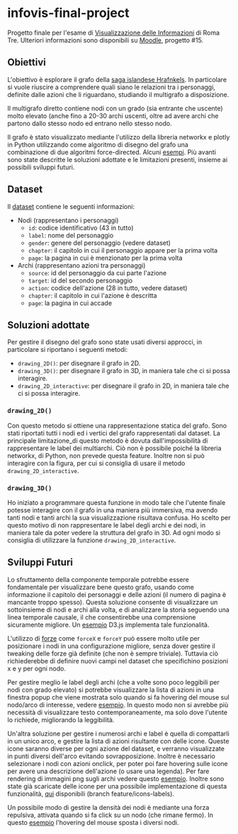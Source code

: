 # infovis-final-project
Progetto finale per l'esame di [Visualizzazione delle Informazioni](http://www.dia.uniroma3.it/~infovis/) di Roma Tre. Ulteriori informazioni sono disponibili su [Moodle](https://ingegneria.el.uniroma3.it/mod/page/view.php?id=16780), progetto #15.


## Obiettivi
L'obiettivo è esplorare il grafo della [saga islandese Hrafnkels](https://en.wikipedia.org/wiki/Hrafnkels_saga). In particolare si vuole riuscire a comprendere quali siano le relazioni tra i personaggi, definite dalle azioni che li riguardano, studiando il multigrafo a disposizione. 

Il multigrafo diretto contiene nodi con un grado (sia entrante che uscente) molto elevato (anche fino a 20-30 archi uscenti, oltre ad avere archi che partono dallo stesso nodo ed entrano nello stesso nodo.

Il grafo è stato visualizzato mediante l'utilizzo della libreria networkx e plotly in Python utilizzando come algoritmo di disegno del grafo una combinazione di due algoritmi force-directed. Alcuni [esempi](https://plotly.com/python/network-graphs/). Più avanti sono state descritte le soluzioni adottate e le limitazioni presenti, insieme ai possibili sviluppi futuri.



## Dataset
Il [dataset](https://github.com/Ennio28/graph_drawing/blob/master/hrafnkel_saga_network.xlsx) contiene le seguenti informazioni:

- Nodi (rappresentano i personaggi)
    - ```id```: codice identificativo (43 in tutto)
    - ```label```: nome del personaggio
    - ```gender```: genere del personaggio (vedere dataset)
    - ```chapter```: il capitolo in cui il personaggio appare per la prima volta
    - ```page```: la pagina in cui è menzionato per la prima volta
- Archi (rappresentano azioni tra personaggi)
    - ```source```: id del personaggio da cui parte l'azione
    - ```target```: id del secondo personaggio
    - ```action```: codice dell'azione (28 in tutto, vedere dataset)
    - ```chapter```: il capitolo in cui l'azione è descritta
    - ```page```: la pagina in cui accade


## Soluzioni adottate

Per gestire il disegno del grafo sono state usati diversi approcci, in particolare si riportano i seguenti metodi:
- ```drawing_2D()```: per disegnare il grafo in 2D.
- ```drawing_3D()```: per disegnare il grafo in 3D, in maniera tale che ci si possa interagire.
- ```drawing_2D_interactive```: per disegnare il grafo in 2D, in maniera tale che ci si possa interagire.

### ```drawing_2D()```
Con questo metodo si ottiene una rappresentazione statica del grafo. Sono stati riportati tutti i nodi ed i vertici del grafo rappresentati dal dataset. La principale limitazione_di questo metodo 
è dovuta dall'impossibilità di rappresentare le label dei multiarchi. Ciò non è possibile poiché la libreria networkx, di Python, non prevede questa feature.
Inoltre non si può interagire con la figura, per cui si consiglia di usare il metodo ```drawing_2D_interactive```.

### ```drawing_3D()```
Ho iniziato a programmare questa funzione in modo tale che l'utente finale potesse interagire con il grafo in una maniera più immersiva, ma avendo tanti nodi e tanti archi la sua visualizzazione risultava confusa. 
Ho scelto per questo motivo di non rappresentare le label degli archi e dei nodi, in maniera tale da poter vedere la struttura del grafo in 3D. Ad ogni modo si consiglia di utilizzare la funzione  ```drawing_2D_interactive```.
## Sviluppi Futuri
Lo sfruttamento della componente temporale potrebbe essere fondamentale per visualizzare bene questo grafo, usando come informazione il capitolo dei personaggi e delle azioni (il numero di pagina è mancante troppo spesso). Questa soluzione consente di visualizzare un sottoinsieme di nodi e archi alla volta, e di analizzare la storia seguendo una linea temporale causale, il che consentirebbe una comprensione sicuramente migliore. Un [esempio](https://observablehq.com/@d3/temporal-force-directed-graph) D3.js implementa tale funzionalità.

L'utilizzo di [forze](https://www.d3indepth.com/force-layout/#forcex-and-forcey) come ```forceX``` e ```forceY``` può essere molto utile per posizionare i nodi in una configurazione migliore, senza dover gestire il tweaking delle forze già definite (che non è sempre triviale). Tuttavia ciò richiederebbe di definire nuovi campi nel dataset che specifichino posizioni x e y per ogni nodo.

Per gestire meglio le label degli archi (che a volte sono poco leggibili per nodi con grado elevato) si potrebbe visualizzare la lista di azioni in una finestra popup che viene mostrata solo quando si fa hovering del mouse sul nodo/arco di interesse, vedere [esempio](https://bl.ocks.org/almsuarez/fa9502b0087b829ef4d97e5d6d5ccfde). In questo modo non si avrebbe più necessità di visualizzare testo contemporaneamente, ma solo dove l'utente lo richiede, migliorando la leggibilità.

Un'altra soluzione per gestire i numerosi archi e label è quella di compattarli in un unico arco, e gestire la lista di azioni risultante con delle icone. Queste icone saranno diverse per ogni azione del dataset, e verranno visualizzate in punti diversi dell'arco evitando sovrapposizione. Inoltre è necessario selezionare i nodi con azioni onclick, per poter poi fare hovering sulle icone per avere una descrizione dell'azione (o usare una legenda). Per fare rendering di immagini png sugli archi vedere questo [esempio](https://stackoverflow.com/questions/32143614/force-directed-graph-how-to-add-icon-in-the-middle-of-an-edge). Inoltre sono state già scaricate delle icone per una possibile implementazione di questa funzionalità, [qui](https://github.com/ale-pavel/infovis-final-project/tree/feature/icons-labels/icons) disponibili (branch feature/icons-labels).

Un possibile modo di gestire la densità dei nodi è mediante una forza repulsiva, attivata quando si fa click su un nodo (che rimane fermo). In questo [esempio](https://observablehq.com/@d3/collision-detection/2?collection=@d3/d3-force) l'hovering del mouse sposta i diversi nodi.
